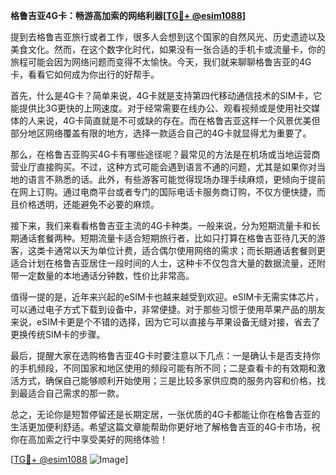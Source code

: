 **格鲁吉亚4G卡：畅游高加索的网络利器[[TG💪+ @esim1088](https://t.me/s/esim1088)]**

提到去格鲁吉亚旅行或者工作，很多人会想到这个国家的自然风光、历史遗迹以及美食文化。然而，在这个数字化时代，如果没有一张合适的手机卡或流量卡，你的旅程可能会因为网络问题而变得不太愉快。今天，我们就来聊聊格鲁吉亚的4G卡，看看它如何成为你出行的好帮手。

首先，什么是4G卡？简单来说，4G卡就是支持第四代移动通信技术的SIM卡，它能提供比3G更快的上网速度。对于经常需要在线办公、观看视频或是使用社交媒体的人来说，4G卡简直就是不可或缺的存在。而在格鲁吉亚这样一个风景优美但部分地区网络覆盖有限的地方，选择一款适合自己的4G卡就显得尤为重要了。

那么，在格鲁吉亚购买4G卡有哪些途径呢？最常见的方法是在机场或当地运营商营业厅直接购买。不过，这种方式可能会遇到语言不通的问题，尤其是如果你对当地的语言不熟悉的话。此外，有些游客可能觉得现场办理手续麻烦，更倾向于提前在网上订购。通过电商平台或者专门的国际电话卡服务商订购，不仅方便快捷，而且价格透明，还能避免不必要的麻烦。

接下来，我们来看看格鲁吉亚主流的4G卡种类。一般来说，分为短期流量卡和长期通话套餐两种。短期流量卡适合短期旅行者，比如只打算在格鲁吉亚待几天的游客，这类卡通常以天为单位计费，适合偶尔使用网络的需求；而长期通话套餐则更适合计划在格鲁吉亚居住一段时间的人士，这种卡不仅包含大量的数据流量，还附带一定数量的本地通话分钟数，性价比非常高。

值得一提的是，近年来兴起的eSIM卡也越来越受到欢迎。eSIM卡无需实体芯片，可以通过电子方式下载到设备中，非常便捷。对于那些习惯于使用苹果产品的朋友来说，eSIM卡更是个不错的选择，因为它可以直接与苹果设备无缝对接，省去了更换传统SIM卡的步骤。

最后，提醒大家在选购格鲁吉亚4G卡时要注意以下几点：一是确认卡是否支持你的手机频段，不同国家和地区使用的频段可能有所不同；二是查看卡的有效期和激活方式，确保自己能够顺利开始使用；三是比较多家供应商的服务内容和价格，找到最适合自己需求的那一款。

总之，无论你是短暂停留还是长期定居，一张优质的4G卡都能让你在格鲁吉亚的生活更加便利舒适。希望这篇文章能帮助你更好地了解格鲁吉亚的4G卡市场，祝你在高加索之行中享受美好的网络体验！

[[TG💪+ @esim1088](https://t.me/s/esim1088) ![Image](https://i.postimg.cc/4NQfJmqS/Snipaste-2025-05-13-00-14-12.png)]